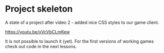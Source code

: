 # Project skeleton

A state of a project after video 2 - added nice CSS styles to our 
game client.

https://youtu.be/xVcVbCLmKew

It is not possible to launch it (yet). For the first versions 
of working games check out code in the next lessons.